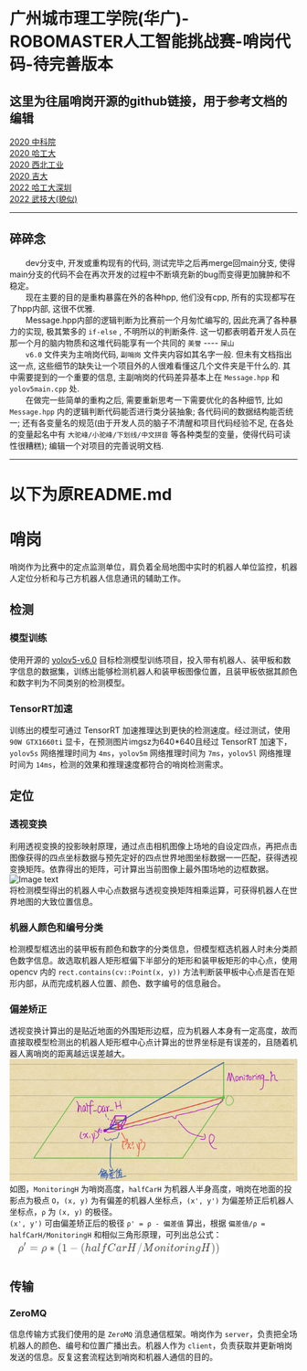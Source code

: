 # 广州城市理工学院(华广)-ROBOMASTER人工智能挑战赛-哨岗代码-待完善版本

## 这里为往届哨岗开源的github链接，用于参考文档的编辑
[2020 中科院](https://github.com/DRL-CASIA/RMAI2020-Perception)  
[2020 哈工大](https://github.com/MengXiangBo/ICRA2020_RM_IHiter_Perception)  
[2020 西北工业](https://github.com/nwpu-v5-team/ICRA-RoboMaster-2020-Perception)  
[2020 吉大](https://github.com/Junking1/ICRA2020-JLU-TARS_GO-Perception)  
[2022 哈工大深圳](https://github.com/Critical-HIT-hitsz/RMUA2022)  
[2022 武技大(貌似)](https://github.com/chinaheyu/whistle)  

------
## 碎碎念
&emsp;&emsp;dev分支中, 开发或重构现有的代码, 测试完毕之后再merge回main分支, 使得main分支的代码不会在再次开发的过程中不断填充新的bug而变得更加臃肿和不稳定。  
&emsp;&emsp;现在主要的目的是重构暴露在外的各种hpp, 他们没有cpp, 所有的实现都写在了hpp内部, 这很不优雅.  
&emsp;&emsp;Message.hpp内部的逻辑判断为比赛前一个月匆忙编写的, 因此充满了各种暴力的实现, 极其繁多的 `if-else` , 不明所以的判断条件. 这一切都表明着开发人员在那一个月的脑内物质和这堆代码能享有一个共同的 `美誉` ---- `屎山`  
&emsp;&emsp;`v6.0` 文件夹为主哨岗代码, `副哨岗` 文件夹内容如其名字一般. 但未有文档指出这一点, 这些细节的缺失让一个项目外的人很难看懂这几个文件夹是干什么的. 其中需要提到的一个重要的信息, 主副哨岗的代码差异基本上在 `Message.hpp` 和 `yolov5main.cpp` 处.  
&emsp;&emsp;在做完一些简单的重构之后, 需要重新思考一下需要优化的各种细节, 比如 `Message.hpp` 内的逻辑判断代码能否进行类分装抽象; 各代码间的数据结构能否统一; 还有各变量名的规范(由于开发人员的脑子不清醒和项目代码经验不足, 在各处的变量起名中有 `大驼峰/小驼峰/下划线/中文拼音` 等各种类型的变量，使得代码可读性很糟糕); 编辑一个对项目的完善说明文档.  

---
# 以下为原README.md
# 哨岗
哨岗作为比赛中的定点监测单位，肩负着全局地图中实时的机器人单位监控，机器人定位分析和与己方机器人信息通讯的辅助工作。

## 检测
### 模型训练
使用开源的 [yolov5-v6.0](https://github.com/ultralytics/yolov5/tree/v6.0) 目标检测模型训练项目，投入带有机器人、装甲板和数字信息的数据集，训练出能够检测机器人和装甲板图像位置，且装甲板依据其颜色和数字判为不同类别的检测模型。
### TensorRT加速
训练出的模型可通过 TensorRT 加速推理达到更快的检测速度。经过测试，使用 `90W GTX1660ti` 显卡，在预测图片imgsz为640*640且经过 TensorRT 加速下，`yolov5s` 网络推理时间为 `4ms`，`yolov5m` 网络推理时间为 `7ms`，`yolov5l` 网络推理时间为 `14ms`，检测的效果和推理速度都符合的哨岗检测需求。
  
## 定位
### 透视变换
利用透视变换的投影映射原理，通过点击相机图像上场地的自设定四点，再把点击图像获得的四点坐标数据与预先定好的四点世界地图坐标数据一一匹配，获得透视变换矩阵。依靠得出的矩阵，可计算出当前图像上最外围场地的边框数据。  
![Image text](images/B图.png)  
将检测模型得出的机器人中心点数据与透视变换矩阵相乘运算，可获得机器人在世界地图的大致位置信息。
### 机器人颜色和编号分类
检测模型框选出的装甲板有颜色和数字的分类信息，但模型框选机器人时未分类颜色数字信息。故选取机器人矩形框偏下半部分的矩形和装甲板矩形的中心点，使用 opencv 内的 `rect.contains(cv::Point(x, y))` 方法判断装甲板中心点是否在矩形内部，从而完成机器人位置、颜色、数字编号的信息融合。  
### 偏差矫正
透视变换计算出的是贴近地面的外围矩形边框，应为机器人本身有一定高度，故而直接取模型检测出的机器人矩形框中心点计算出的世界坐标是有误差的，且随着机器人离哨岗的距离越远误差越大。  
![Image text](images/哨岗模拟图.png)  
如图，`MonitoringH` 为哨岗高度，`halfCarH` 为机器人半身高度，哨岗在地面的投影点为极点 `O`，`(x, y)` 为有偏差的机器人坐标点，`(x', y')` 为偏差矫正后机器人坐标点，`ρ` 为 `(x, y)` 的极径。  
`(x', y')` 可由偏差矫正后的极径 `ρ' = ρ - 偏差值` 算出，根据 `偏差值/ρ = halfCarH/MonitoringH` 和相似三角形原理，可列出总公式：  
![Image text](images/公式.png)

## 传输
### ZeroMQ
信息传输方式我们使用的是 `ZeroMQ` 消息通信框架。哨岗作为 `server`，负责把全场机器人的颜色、编号和位置广播出去。机器人作为 `client`，负责获取并更新哨岗发送的信息。反复这套流程达到哨岗和机器人通信的目的。